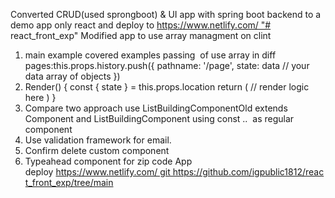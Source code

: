 Converted CRUD(used sprongboot) & UI app with spring boot backend to a demo app only react and deploy to https://www.netlify.com/ "# react_front_exp" 
Modified app to use array managment on clint  
1. main example covered examples passing  of use array in diff pages:this.props.history.push({ pathname: '/page', state: data // your data array of objects })
2. Render() { const { state } = this.props.location return ( // render logic here ) }
3. Compare two approach use ListBuildingComponentOld extends Component and ListBuildingComponent using const ..  as regular component
4. Use validation framework for email.
5. Confirm delete custom component
6. Typeahead component for zip code
App deploy https://www.netlify.com/ git https://github.com/igpublic1812/react_front_exp/tree/main
